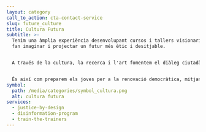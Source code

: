 ```yaml
---
layout: category
call_to_action: cta-contact-service
slug: future_culture
title: Cultura Futura
subtitle: >-
  Tenim una àmplia experiència desenvolupant cursos i tallers visionaris que ens
  fan imaginar i projectar un futur més ètic i desitjable.


  A través de la cultura, la recerca i l'art fomentem el diàleg ciutadà i la transformació social, combinant formats en línia i presencials que posen la creativitat al centre del disseny de les polítiques públiques.


  És així com preparem els joves per a la renovació democràtica, mitjançant pràctiques alternatives i noves estratègies culturals. Sí, volem ampliar la democràcia, i ho volem fer de manera que qualsevol se'n pugui sentir part.
symbol:
  path: /media/categories/symbol_cultura.png
  alt: cultura futura
services:
  - justice-by-design
  - disinformation-program
  - train-the-trainers
---
```

